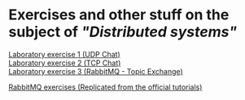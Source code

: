 # Exercises and other stuff on the subject of *"Distributed systems"*

[Laboratory exercise 1 (UDP Chat)](src/main/java/mk/ukim/finki/lab_01)  
[Laboratory exercise 2 (TCP Chat)](src/main/java/mk/ukim/finki/lab_02)  
[Laboratory exercise 3 (RabbitMQ - Topic Exchange)](src/main/java/mk/ukim/finki/lab_03)

[RabbitMQ exercises (Replicated from the official tutorials)](src/main/java/mk/ukim/finki/testing) 